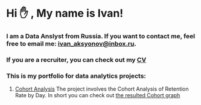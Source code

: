 # Hi :raised_hand: , My name is Ivan!
### I am a Data Anslyst from Russia. If you want to contact me, feel free to email me: ivan_aksyonov@inbox.ru.
### If you are a recruiter, you can check out my [CV](https://hh.ru/resume/e9ac1d3dff0d45aad50039ed1f794347587176)
### This is my portfolio for data analytics projects:


1) [Cohort Analysis](https://github.com/IvanAks777/My_Portfolio/tree/main/Cohort_Analysis "Cohort Notebook")
   The project involves the Cohort Analysis of Retention Rate by Day. In short you can check out  [the resulted Cohort graph](https://github.com/IvanAks777/My_Portfolio/blob/main/Cohort_Analysis/data/Cohort.png "Cohort Heatmap")
